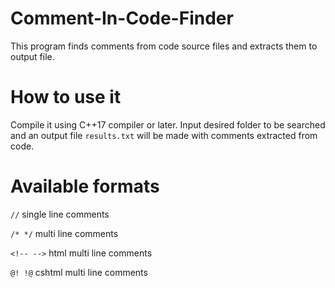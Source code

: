 # Comment-In-Code-Finder
This program finds comments from code source files and extracts them to output file.

# How to use it
Compile it using C++17 compiler or later. Input desired folder to be searched and an output file `results.txt` will be made with comments extracted from code.

# Available formats

`//` single line comments

`/* */` multi line comments

`<!-- -->` html multi line comments

`@! !@` cshtml multi line comments
